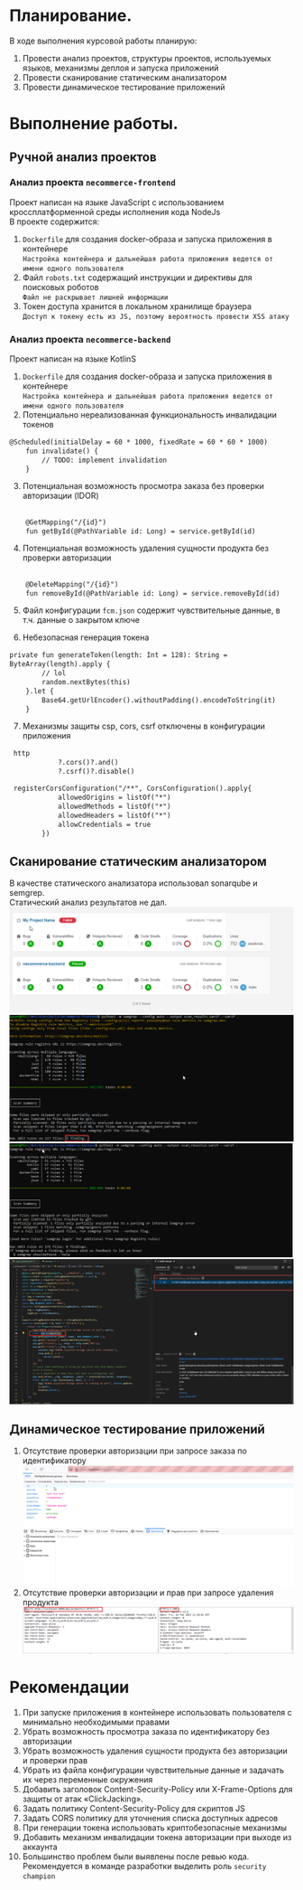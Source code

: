 # Планирование.
В ходе выполнения курсовой работы планирую:
1. Провести анализ проектов, структуры проектов, используемых языков, механизмы деплоя и запуска приложений
2. Провести сканирование статическим анализатором
3. Провести динамическое тестирование приложений
# Выполнение работы.
## Ручной анализ проектов
### Анализ проекта `necommerce-frontend`
Проект написан на языке JavaScript с использованием кроссплатформенной среды исполнения кода NodeJs  
В проекте содержится:
1. `Dockerfile` для создания docker-образа и запуска приложения в контейнере  
`Настройка контейнера и дальнейшая работа приложения ведется от имени одного пользователя`
2. Файл `robots.txt` содержащий инструкции и директивы для поисковых роботов  
`Файл не раскрывает лишней информации`
3. Токен доступа хранится в локальном хранилище браузера  
`Доступ к токену есть из JS, поэтому вероятность провести XSS атаку`

### Анализ проекта `necommerce-backend`  
Проект написан на языке KotlinS
1. `Dockerfile` для создания docker-образа и запуска приложения в контейнере  
`Настройка контейнера и дальнейшая работа приложения ведется от имени одного пользователя`  
2. Потенциально нереализованная функциональность инвалидации токенов  
```
@Scheduled(initialDelay = 60 * 1000, fixedRate = 60 * 60 * 1000)
    fun invalidate() {
        // TODO: implement invalidation
    }
```
3. Потенциальная возможность просмотра заказа без проверки авторизации (IDOR)
```

    @GetMapping("/{id}")
    fun getById(@PathVariable id: Long) = service.getById(id)
```
4. Потенциальная возможность удаления сущности продукта без проверки авторизации
```

    @DeleteMapping("/{id}")
    fun removeById(@PathVariable id: Long) = service.removeById(id)
```
5. Файл конфигурации `fcm.json` содержит чувствительные данные, в т.ч. данные о закрытом ключе  

6. Небезопасная генерация токена  
```
private fun generateToken(length: Int = 128): String = ByteArray(length).apply {
        // lol
        random.nextBytes(this)
    }.let {
        Base64.getUrlEncoder().withoutPadding().encodeToString(it)
    }
```
7. Механизмы защиты csp, cors, csrf отключены в конфигурации приложения  
```
 http
            ?.cors()?.and()
            ?.csrf()?.disable()
```

```
 registerCorsConfiguration("/**", CorsConfiguration().apply{
            allowedOrigins = listOf("*")
            allowedMethods = listOf("*")
            allowedHeaders = listOf("*")
            allowCredentials = true
        })
```
## Сканирование статическим анализатором
В качестве статического анализатора использовал sonarqube и semgrep.  
Статический анализ результатов не дал.  
![](pic/sonarqube-scan.png)
![](pic/semgrep-scan-frontend.png)
![](pic/semgrep-scan-backend.png)
![](pic/semgrep-result.png)

## Динамическое тестирование приложений
1. Отсутствие проверки авторизации при запросе заказа по идентификатору   
![](pic/view-order-by-id.png)
2. Отсутствие проверки авторизации и прав при запросе удаления продукта
![](pic/product-delete.png)

# Рекомендации
1. При запуске приложения в контейнере использовать пользователя с минимально необходимыми правами
2. Убрать возможность просмотра заказа по идентификатору без авторизации 
3. Убрать возможность удаления сущности продукта без авторизации и проверки прав
4. Убрать из файла конфигурации чувствительные данные и задачать их через переменные окружения
5. Добавить заголовок Content-Security-Policy или X-Frame-Options для защиты от атак «ClickJacking».
6. Задать политику Content-Security-Policy для скриптов JS  
7. Задать CORS политику для уточнения списка доступных адресов  
8. При генерации токена использовать криптобезопасные механизмы  
9. Добавить механизм инвалидации токена авторизации при выходе из аккаунта  
10. Большинство проблем были выявлены после ревью кода. Рекомендуется в команде разработки выделить роль `security champion`